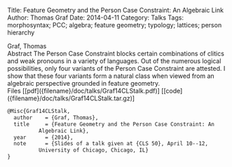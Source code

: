Title: Feature Geometry and the Person Case Constraint: An Algebraic Link
Author: Thomas Graf
Date: 2014-04-11
Category: Talks
Tags: morphosyntax; PCC; algebra; feature geometry; typology; lattices; person hierarchy

<div markdown class="authors">
Graf, Thomas
</div>

<div markdown class="abstract">
<span id="abstract-title">Abstract</span>
The Person Case Constraint blocks certain combinations of clitics and weak pronouns in a variety of languages.
Out of the numerous logical possibilities, only four variants of the Person Case Constraint are attested.
I show that these four variants form a natural class when viewed from an algebraic perspective grounded in feature geometry.
</div>

<div markdown class="files">
<span id="files-title">Files</span>
[[pdf]({filename}/doc/talks/Graf14CLStalk.pdf)]
[[code]({filename}/doc/talks/Graf14CLStalk.tar.gz)]
</div>

~~~latex
@Misc{Graf14CLStalk,
  author	= {Graf, Thomas},
  title		= {Feature Geometry and the Person Case Constraint: An
		  Algebraic Link},
  year		= {2014},
  note		= {Slides of a talk given at {CLS 50}, April 10--12,
		  University of Chicago, Chicago, IL}
}
~~~
